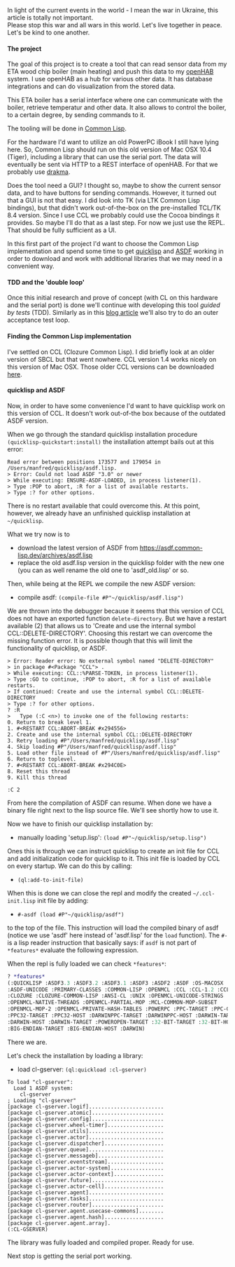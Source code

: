 In light of the current events in the world - I mean the war in Ukraine, this article is totally not important.  
Please stop this war and all wars in this world. Let's live together in peace. Let's be kind to one another.


#### The project

The goal of this project is to create a tool that can read sensor data from my ETA wood chip boiler (main heating) and push this data to my <a href="https://www.openhab.org" class="link" target="_blank">openHAB</a> system. I use openHAB as a hub for various other data. It has database integrations and can do visualization from the stored data.

This ETA boiler has a serial interface where one can communicate with the boiler, retrieve temperatur and other data. It also allows to control the boiler, to a certain degree, by sending commands to it.

The tooling will be done in <a href="https://common-lisp.net" class="link" target="_blank">Common Lisp</a>.

For the hardware I'd want to utilize an old PowerPC iBook I still have lying here. So, Common Lisp should run on this old version of Mac OSX 10.4 (Tiger), including a library that can use the serial port. The data will eventually be sent via HTTP to a REST interface of openHAB. For that we probably use <a href="https://edicl.github.io/drakma/" class="link" target="_blank">drakma</a>.

Does the tool need a GUI? I thought so, maybe to show the current sensor data, and to have buttons for sending commands. However, it turned out that a GUI is not that easy. I did look into TK (via LTK Common Lisp bindings), but that didn't work out-of-the-box on the pre-installed TCL/TK 8.4 version. Since I use CCL we probably could use the Cocoa bindings it provides. So maybe I'll do that as a last step. For now we just use the REPL. That should be fully sufficient as a UI.

In this first part of the project I'd want to choose the Common Lisp implementation and spend some time to get <a href="https://www.quicklisp.org/beta/" class="link" target="_blank">quicklisp</a> and <a href="https://gitlab.common-lisp.net/asdf/asdf" class="link" target="_blank">ASDF</a> working in order to download and work with additional libraries that we may need in a convenient way.

#### TDD and the 'double loop'

Once this initial research and prove of concept (with CL on this hardware and the serial port) is done we'll continue with developing this tool *guided by tests* (TDD). Similarly as in this <a href="/blog/Test-driven+Web+application+development+with+Common+Lisp" class="link" target="_blank">blog article</a> we'll also try to do an outer acceptance test loop.

#### Finding the Common Lisp implementation

I've settled on CCL (Clozure Common Lisp). I did briefly look at an older version of SBCL but that went nowhere. CCL version 1.4 works nicely on this version of Mac OSX. Those older CCL versions can be downloaded <a href="https://ccl.clozure.com/ftp/pub/release/" class="link" target="_blank">here</a>.

#### quicklisp and ASDF

Now, in order to have some convenience I'd want to have quicklisp work on this version of CCL. It doesn't work out-of-the box because of the outdated ASDF version.

When we go through the standard quicklisp installation procedure `(quicklisp-quickstart:install)` the installation attempt bails out at this error:

```nohighlight
Read error between positions 173577 and 179054 in 
/Users/manfred/quicklisp/asdf.lisp.
> Error: Could not load ASDF "3.0" or newer
> While executing: ENSURE-ASDF-LOADED, in process listener(1).
> Type :POP to abort, :R for a list of available restarts.
> Type :? for other options.

```

There is no restart available that could overcome this. At this point, however, we already have an unfinished quicklisp installation at `~/quicklisp`.

What we try now is to 

- download the latest version of ASDF from <a href="https://asdf.common-lisp.dev/archives/asdf.lisp" class="link" target="_blank">https://asdf.common-lisp.dev/archives/asdf.lisp</a>
- replace the old asdf.lisp version in the quicklisp folder with the new one (you can as well rename the old one to 'asdf_old.lisp' or so. 

Then, while being at the REPL we compile the new ASDF version:

- compile asdf: `(compile-file #P"~/quicklisp/asdf.lisp")`

We are thrown into the debugger because it seems that this version of CCL does not have an exported function `delete-directory`. But we have a restart available (2) that allows us to 'Create and use the internal symbol CCL::DELETE-DIRECTORY'. Choosing this restart we can overcome the missing function error. It is possible though that this will limit the functionality of quicklisp, or ASDF.

```nohighlight
> Error: Reader error: No external symbol named "DELETE-DIRECTORY" 
> in package #<Package "CCL"> .
> While executing: CCL::%PARSE-TOKEN, in process listener(1).
> Type :GO to continue, :POP to abort, :R for a list of available restarts.
> If continued: Create and use the internal symbol CCL::DELETE-DIRECTORY
> Type :? for other options.
? :R
>   Type (:C <n>) to invoke one of the following restarts:
0. Return to break level 1.
1. #<RESTART CCL:ABORT-BREAK #x294556>
2. Create and use the internal symbol CCL::DELETE-DIRECTORY
3. Retry loading #P"/Users/manfred/quicklisp/asdf.lisp"
4. Skip loading #P"/Users/manfred/quicklisp/asdf.lisp"
5. Load other file instead of #P"/Users/manfred/quicklisp/asdf.lisp"
6. Return to toplevel.
7. #<RESTART CCL:ABORT-BREAK #x294C0E>
8. Reset this thread
9. Kill this thread

:C 2
```

From here the compilation of ASDF can resume. When done we have a binary file right next to the lisp source file. We'll see shortly how to use it.

Now we have to finish our quicklisp installation by:

- manually loading 'setup.lisp': `(load #P"~/quicklisp/setup.lisp")`

Ones this is through we can instruct quicklisp to create an init file for CCL and add initialization code for quicklisp to it. This init file is loaded by CCL on every startup. We can do this by calling:

- `(ql:add-to-init-file)`

When this is done we can close the repl and modify the created `~/.ccl-init.lisp` init file by adding:

- `#-asdf (load #P"~/quicklisp/asdf")`

to the top of the file. This instruction will load the compiled binary of asdf (notice we use 'asdf' here instead of 'asdf.lisp' for the `load` function). The `#-` is a lisp reader instruction that basically says: if `asdf` is not part of `*features*` evaluate the following expression.

When the repl is fully loaded we can check `*features*`:

```lisp
? *features*
(:QUICKLISP :ASDF3.3 :ASDF3.2 :ASDF3.1 :ASDF3 :ASDF2 :ASDF :OS-MACOSX :OS-UNIX 
:ASDF-UNICODE :PRIMARY-CLASSES :COMMON-LISP :OPENMCL :CCL :CCL-1.2 :CCL-1.3 :CCL-1.4
:CLOZURE :CLOZURE-COMMON-LISP :ANSI-CL :UNIX :OPENMCL-UNICODE-STRINGS
:OPENMCL-NATIVE-THREADS :OPENMCL-PARTIAL-MOP :MCL-COMMON-MOP-SUBSET
:OPENMCL-MOP-2 :OPENMCL-PRIVATE-HASH-TABLES :POWERPC :PPC-TARGET :PPC-CLOS
:PPC32-TARGET :PPC32-HOST :DARWINPPC-TARGET :DARWINPPC-HOST :DARWIN-TARGET
:DARWIN-HOST :DARWIN-TARGET :POWEROPEN-TARGET :32-BIT-TARGET :32-BIT-HOST
:BIG-ENDIAN-TARGET :BIG-ENDIAN-HOST :DARWIN)
```
There we are.

Let's check the installation by loading a library:

- load cl-gserver: `(ql:quickload :cl-gserver)`

```nohighlight
To load "cl-gserver":
  Load 1 ASDF system:
    cl-gserver
; Loading "cl-gserver"
[package cl-gserver.logif]........................
[package cl-gserver.atomic].......................
[package cl-gserver.config].......................
[package cl-gserver.wheel-timer]..................
[package cl-gserver.utils]........................
[package cl-gserver.actor]........................
[package cl-gserver.dispatcher]...................
[package cl-gserver.queue]........................
[package cl-gserver.messageb].....................
[package cl-gserver.eventstream]..................
[package cl-gserver.actor-system].................
[package cl-gserver.actor-context]................
[package cl-gserver.future].......................
[package cl-gserver.actor-cell]...................
[package cl-gserver.agent]........................
[package cl-gserver.tasks]........................
[package cl-gserver.router].......................
[package cl-gserver.agent.usecase-commons]........
[package cl-gserver.agent.hash]...................
[package cl-gserver.agent.array].
(:CL-GSERVER)
```

The library was fully loaded and compiled proper. Ready for use.

Next stop is getting the serial port working.